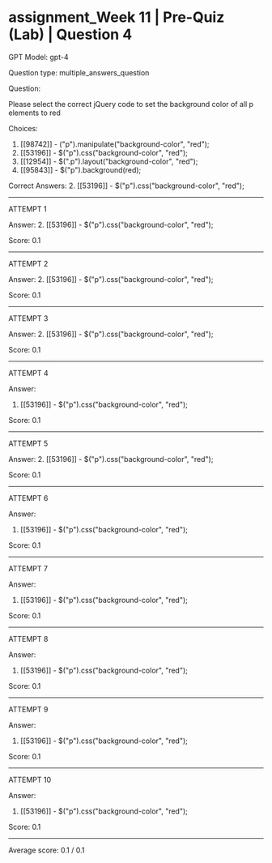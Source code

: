 # assignment_Week 11 | Pre-Quiz (Lab) | Question 4

GPT Model: gpt-4

Question type: multiple_answers_question

Question:
<div><span>Please select the correct jQuery code to set the background color of all p elements to red</span></div>

Choices:
1. [[98742]] - ("p").manipulate("background-color", "red");
2. [[53196]] - $("p").css("background-color", "red");
3. [[12954]] - $(".p").layout("background-color", "red");
4. [[95843]] - $("p").background(red);

Correct Answers:
2. [[53196]] - $("p").css("background-color", "red");

****************************************

ATTEMPT 1

Answer: 
2. [[53196]] - $("p").css("background-color", "red");

Score: 0.1

--------------------

ATTEMPT 2

Answer: 
2. [[53196]] - $("p").css("background-color", "red");

Score: 0.1

--------------------

ATTEMPT 3

Answer: 
2. [[53196]] - $("p").css("background-color", "red");

Score: 0.1

--------------------

ATTEMPT 4

Answer: 
1. [[53196]] - $("p").css("background-color", "red");

Score: 0.1

--------------------

ATTEMPT 5

Answer: 
2. [[53196]] - $("p").css("background-color", "red");

Score: 0.1

--------------------

ATTEMPT 6

Answer: 
1. [[53196]] - $("p").css("background-color", "red");

Score: 0.1

--------------------

ATTEMPT 7

Answer: 
1. [[53196]] - $("p").css("background-color", "red");

Score: 0.1

--------------------

ATTEMPT 8

Answer: 
1. [[53196]] - $("p").css("background-color", "red");

Score: 0.1

--------------------

ATTEMPT 9

Answer: 
1. [[53196]] - $("p").css("background-color", "red");

Score: 0.1

--------------------

ATTEMPT 10

Answer: 
1. [[53196]] - $("p").css("background-color", "red");

Score: 0.1

--------------------

Average score: 0.1 / 0.1
